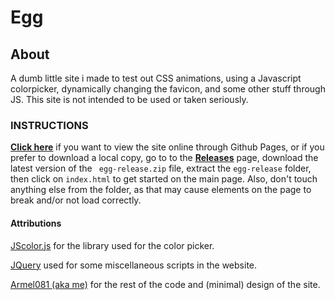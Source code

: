 # Egg

## About
A dumb little site i made to test out CSS animations, using a Javascript colorpicker, dynamically changing the favicon, and some other stuff through JS. This site is not intended to be used or taken seriously.

### INSTRUCTIONS

[**Click here**](https://armel081.github.io/egg)</ins> if you want to view the site online through Github Pages, or if you prefer to download a local copy, go to to the <ins>[**Releases**](https://github.com/Armel081/egg/releases)</ins> page, download the latest version of the ``` egg-release.zip``` file, extract the ```egg-release``` folder, then click on ```index.html``` to get started on the main page. Also, don't touch anything else from the folder, as that may cause elements on the page to break and/or not load correctly.

#### Attributions

[JScolor.js](https://jscolor.com/) for the library used for the color picker.

[JQuery](https://jquery.com/) used for some miscellaneous scripts in the website.

[Armel081 (aka me)](https://github.com/Armel081) for the rest of the code and (minimal) design of the site.
